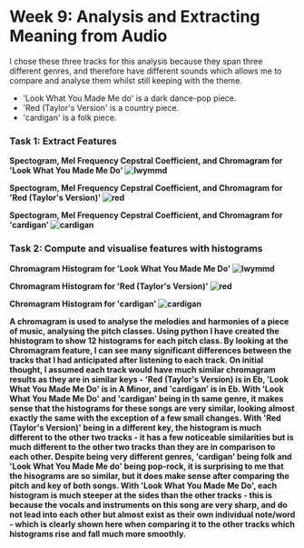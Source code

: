 # Week 9: Analysis and Extracting Meaning from Audio 

I chose these three tracks for this analysis because they span three different genres, and therefore have different sounds which allows me to compare and analyse them whilst still keeping with the theme.
- 'Look What You Made Me do' is a dark dance-pop piece.
- 'Red (Taylor's Version' is a country piece.
- 'cardigan' is a folk piece. 

### Task 1: Extract Features
<b> Spectogram, Mel Frequency Cepstral Coefficient, and Chromagram for 'Look What You Made Me Do' 
![lwymmd](lwymmd.PNG)

<b> Spectogram, Mel Frequency Cepstral Coefficient, and Chromagram for 'Red (Taylor's Version)' 
![red](red.PNG)

<b> Spectogram, Mel Frequency Cepstral Coefficient, and Chromagram for 'cardigan' 
![cardigan](cardigan.PNG)

### Task 2: Compute and visualise features with histograms

<b> Chromagram Histogram for 'Look What You Made Me Do' 
![lwymmd](lwymmd_analysis.png)

<b> Chromagram Histogram for 'Red (Taylor's Version)' 
![red](red_analysis.png)

<b> Chromagram Histogram for 'cardigan' 
![cardigan](cardigan_analysis.png)

A chromagram is used to analyse the melodies and harmonies of a piece of music, analysing the pitch classes. Using python I have created the hhistogram to show 12 histograms for each pitch class. By looking at the Chromagram feature, I can see many significant differences between the tracks that I had anticipated after listening to each track. On initial thought, I assumed each track would have much similar chromagram results as they are in similar keys - 'Red (Taylor's Version) is in Eb, 'Look What You Made Me Do' is in  A Minor, and 'cardigan' is in Eb. With 'Look What You Made Me Do' and 'cardigan' being in th same genre, it makes sense that the histograms for these songs are very similar, looking almost exactly the same with the exception of a few small changes. With 'Red (Taylor's Version)' being in a different key, the histogram is much different to the other two tracks - it has a few noticeable similarities but is much different to the other two tracks than they are in comparison to each other. Despite being very different genres, 'cardigan' being folk and 'Look What You Made Me do' being pop-rock, it is surprising to me that the hisograms are so similar, but it does make sense after comparing the pitch and key of both songs. With 'Look What You Made Me Do', each histogram is much steeper at the sides than the other tracks - this is because the vocals and instruments on this song are very sharp, and do not lead into each other but almost exist as their own individual note/word - which is clearly shown here when comparing it to the other tracks which histograms rise and fall much more smoothly. 
